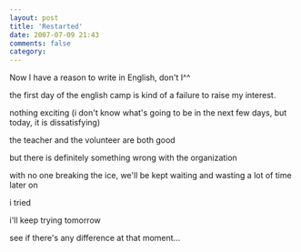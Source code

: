```yaml
---
layout: post
title: 'Restarted'
date: 2007-07-09 21:43
comments: false
category: 
---
```

    

Now I have a reason to write in English, don't I^^

the first day of the english camp is kind of a failure to raise my interest.

nothing exciting (i don't know what's going to be in the next few days, but today, it is dissatisfying)

the teacher and the volunteer are both good

but there is definitely something wrong with the organization

with no one breaking the ice, we'll be kept waiting and wasting a lot of time later on

i tried

i'll keep trying tomorrow

see if there's any difference at that moment...
